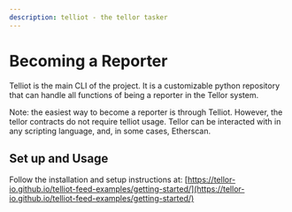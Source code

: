 ```yaml
---
description: telliot - the tellor tasker
---
```


# Becoming a Reporter

Telliot is the main CLI of the project.  It is a customizable python repository that can handle all functions of being a reporter in the Tellor system.&#x20;

Note: the easiest way to become a reporter is through Telliot. However, the tellor contracts do not require telliot usage. Tellor can be interacted with in any scripting language, and, in some cases, Etherscan.

## Set up and Usage

Follow the installation and setup instructions at: [https://tellor-io.github.io/telliot-feed-examples/getting-started/](https://tellor-io.github.io/telliot-feed-examples/getting-started/)
